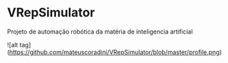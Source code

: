 # VRepSimulator
Projeto de automação robótica da matéria de inteligencia artificial


![alt tag] (https://github.com/mateuscoradini/VRepSimulator/blob/master/profile.png)
